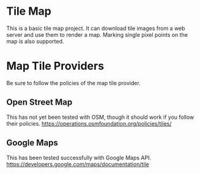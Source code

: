 # Tile Map
This is a basic tile map project. It can download tile images from a web server and use them to render a map. Marking single pixel points on the map is also supported. 

# Map Tile Providers
Be sure to follow the policies of the map tile provider. 

## Open Street Map
This has not yet been tested with OSM, though it should work if you follow their policies. 
https://operations.osmfoundation.org/policies/tiles/

## Google Maps
This has been tested successfully with Google Maps API. 
https://developers.google.com/maps/documentation/tile
